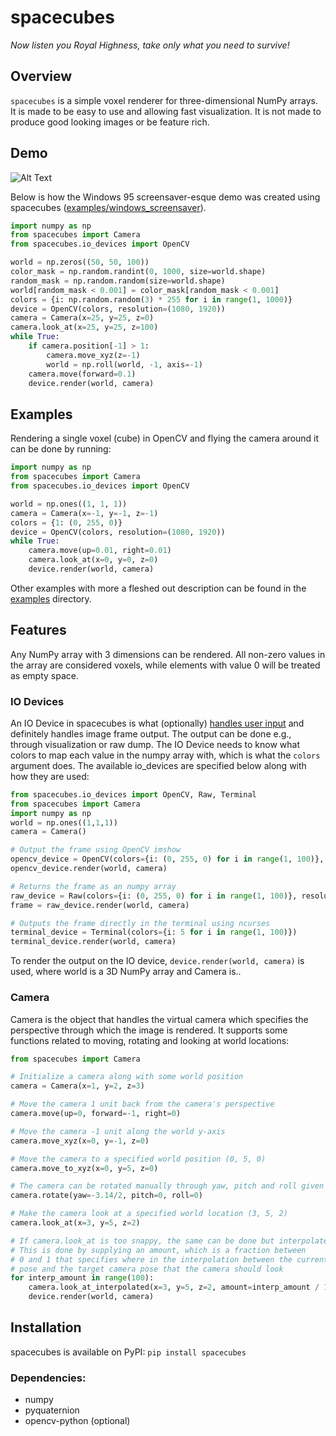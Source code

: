 
# spacecubes
*Now listen you Royal Highness, take only what you need to survive!*


## Overview
`spacecubes` is a simple voxel renderer for three-dimensional NumPy arrays. It is made to be easy to use and allowing fast visualization. It is not made to produce good looking images or be feature rich.

## Demo
![Alt Text](https://media.giphy.com/media/1XADnkAnPnnw2YyCAg/giphy.gif)

Below is how the Windows 95 screensaver-esque demo was created using spacecubes ([examples/windows_screensaver](examples/windows_screensaver.py)).
```python
import numpy as np
from spacecubes import Camera
from spacecubes.io_devices import OpenCV

world = np.zeros((50, 50, 100))
color_mask = np.random.randint(0, 1000, size=world.shape)
random_mask = np.random.random(size=world.shape)
world[random_mask < 0.001] = color_mask[random_mask < 0.001]
colors = {i: np.random.random(3) * 255 for i in range(1, 1000)}
device = OpenCV(colors, resolution=(1080, 1920))
camera = Camera(x=25, y=25, z=0)
camera.look_at(x=25, y=25, z=100)
while True:
    if camera.position[-1] > 1:
        camera.move_xyz(z=-1)
        world = np.roll(world, -1, axis=-1)
    camera.move(forward=0.1)
    device.render(world, camera)
```

## Examples
Rendering a single voxel (cube) in OpenCV and flying the camera around it can be done by running:
```python
import numpy as np
from spacecubes import Camera
from spacecubes.io_devices import OpenCV

world = np.ones((1, 1, 1))
camera = Camera(x=-1, y=-1, z=-1)
colors = {1: (0, 255, 0)}
device = OpenCV(colors, resolution=(1080, 1920))
while True:
    camera.move(up=0.01, right=0.01)
    camera.look_at(x=0, y=0, z=0)
    device.render(world, camera)
```

Other examples with more a fleshed out description can be found in the [examples](examples) directory.

## Features
Any NumPy array with 3 dimensions can be rendered. All non-zero values in the array are considered voxels, while elements with value 0 will be treated as empty space.

### IO Devices
An IO Device in spacecubes is what (optionally) [handles user input](examples/interactive_camera.py) and definitely handles image frame output. The output can be done e.g., through visualization or raw dump. The IO Device needs to know what colors to map each value in the numpy array with, which is what the `colors` argument does. The available io_devices are specified below along with how they are used:
```python
from spacecubes.io_devices import OpenCV, Raw, Terminal
from spacecubes import Camera
import numpy as np
world = np.ones((1,1,1))
camera = Camera()

# Output the frame using OpenCV imshow
opencv_device = OpenCV(colors={i: (0, 255, 0) for i in range(1, 100)}, resolution=(1080, 1920))
opencv_device.render(world, camera)

# Returns the frame as an numpy array
raw_device = Raw(colors={i: (0, 255, 0) for i in range(1, 100)}, resolution=(1080, 1920))
frame = raw_device.render(world, camera)

# Outputs the frame directly in the terminal using ncurses
terminal_device = Terminal(colors={i: 5 for i in range(1, 100)})
terminal_device.render(world, camera)
```

To render the output on the IO device, `device.render(world, camera)` is used, where world is a 3D NumPy array and Camera is..

### Camera
Camera is the object that handles the virtual camera which specifies the perspective through which the image is rendered. It supports some functions
related to moving, rotating and looking at world locations:
```python
from spacecubes import Camera

# Initialize a camera along with some world position
camera = Camera(x=1, y=2, z=3)

# Move the camera 1 unit back from the camera's perspective
camera.move(up=0, forward=-1, right=0)

# Move the camera -1 unit along the world y-axis
camera.move_xyz(x=0, y=-1, z=0)

# Move the camera to a specified world position (0, 5, 0)
camera.move_to_xyz(x=0, y=5, z=0)

# The camera can be rotated manually through yaw, pitch and roll given in radians
camera.rotate(yaw=-3.14/2, pitch=0, roll=0)

# Make the camera look at a specified world location (3, 5, 2)
camera.look_at(x=3, y=5, z=2)

# If camera.look_at is too snappy, the same can be done but interpolated.
# This is done by supplying an amount, which is a fraction between
# 0 and 1 that specifies where in the interpolation between the current camera
# pose and the target camera pose that the camera should look
for interp_amount in range(100):
    camera.look_at_interpolated(x=3, y=5, z=2, amount=interp_amount / 100)
    device.render(world, camera)
```




## Installation
spacecubes is available on PyPI: `pip install spacecubes`

### Dependencies:
- numpy
- pyquaternion
- opencv-python (optional)

